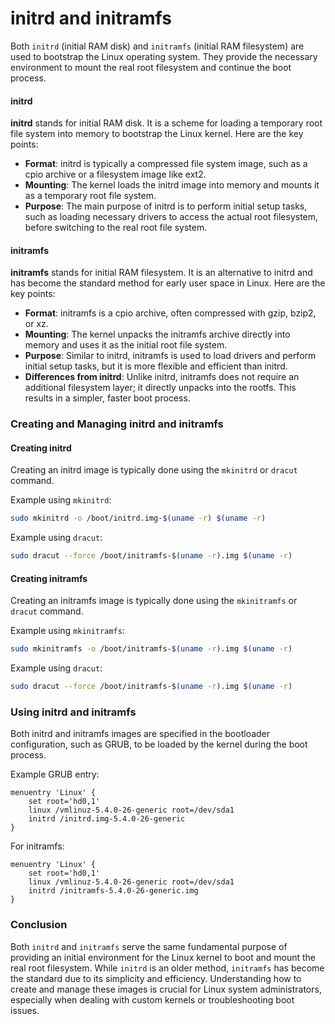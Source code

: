 # initrd and initramfs

Both `initrd` (initial RAM disk) and `initramfs` (initial RAM filesystem) are used to bootstrap the Linux operating system. They provide the necessary environment to mount the real root filesystem and continue the boot process.

#### initrd

**initrd** stands for initial RAM disk. It is a scheme for loading a temporary root file system into memory to bootstrap the Linux kernel. Here are the key points:

- **Format**: initrd is typically a compressed file system image, such as a cpio archive or a filesystem image like ext2.
- **Mounting**: The kernel loads the initrd image into memory and mounts it as a temporary root file system.
- **Purpose**: The main purpose of initrd is to perform initial setup tasks, such as loading necessary drivers to access the actual root filesystem, before switching to the real root file system.

#### initramfs

**initramfs** stands for initial RAM filesystem. It is an alternative to initrd and has become the standard method for early user space in Linux. Here are the key points:

- **Format**: initramfs is a cpio archive, often compressed with gzip, bzip2, or xz.
- **Mounting**: The kernel unpacks the initramfs archive directly into memory and uses it as the initial root file system.
- **Purpose**: Similar to initrd, initramfs is used to load drivers and perform initial setup tasks, but it is more flexible and efficient than initrd.
- **Differences from initrd**: Unlike initrd, initramfs does not require an additional filesystem layer; it directly unpacks into the rootfs. This results in a simpler, faster boot process.

### Creating and Managing initrd and initramfs

#### Creating initrd

Creating an initrd image is typically done using the `mkinitrd` or `dracut` command.

Example using `mkinitrd`:
```bash
sudo mkinitrd -o /boot/initrd.img-$(uname -r) $(uname -r)
```

Example using `dracut`:
```bash
sudo dracut --force /boot/initramfs-$(uname -r).img $(uname -r)
```

#### Creating initramfs

Creating an initramfs image is typically done using the `mkinitramfs` or `dracut` command.

Example using `mkinitramfs`:
```bash
sudo mkinitramfs -o /boot/initramfs-$(uname -r).img $(uname -r)
```

Example using `dracut`:
```bash
sudo dracut --force /boot/initramfs-$(uname -r).img $(uname -r)
```

### Using initrd and initramfs

Both initrd and initramfs images are specified in the bootloader configuration, such as GRUB, to be loaded by the kernel during the boot process.

Example GRUB entry:
```plaintext
menuentry 'Linux' {
    set root='hd0,1'
    linux /vmlinuz-5.4.0-26-generic root=/dev/sda1
    initrd /initrd.img-5.4.0-26-generic
}
```

For initramfs:
```plaintext
menuentry 'Linux' {
    set root='hd0,1'
    linux /vmlinuz-5.4.0-26-generic root=/dev/sda1
    initrd /initramfs-5.4.0-26-generic.img
}
```

### Conclusion

Both `initrd` and `initramfs` serve the same fundamental purpose of providing an initial environment for the Linux kernel to boot and mount the real root filesystem. While `initrd` is an older method, `initramfs` has become the standard due to its simplicity and efficiency. Understanding how to create and manage these images is crucial for Linux system administrators, especially when dealing with custom kernels or troubleshooting boot issues.
